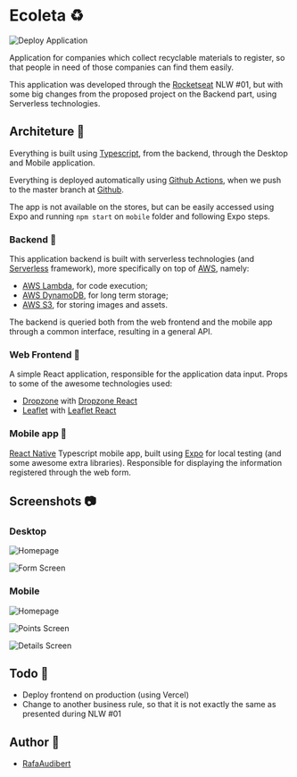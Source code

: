 # Ecoleta ♻️

![Deploy Application](https://github.com/rafaeelaudibert/Ecoleta/workflows/Deploy%20Application/badge.svg)

Application for companies which collect recyclable materials to register, so that people in need of those companies can find them easily.

This application was developed through the [Rocketseat](https://rocketseat.com.br/) NLW #01, but with some big changes from the proposed project on the Backend part, using Serverless technologies.

## Architeture 📐

Everything is built using [Typescript](https://www.typescriptlang.org/), from the backend, through the Desktop and Mobile application.

Everything is deployed automatically using [Github Actions](https://github.com/features/actions), when we push to the master branch at [Github](https://github.com).

The app is not available on the stores, but can be easily accessed using Expo and running `npm start` on `mobile` folder and following Expo steps.

### Backend 💾

This application backend is built with serverless technologies (and [Serverless](https://www.serverless.com/) framework), more specifically on top of [AWS](https://aws.amazon.com/), namely:

* [AWS Lambda](https://aws.amazon.com/lambda/), for code execution;
* [AWS DynamoDB](https://aws.amazon.com/dynamodb/), for long term storage;
* [AWS S3](https://aws.amazon.com/s3/), for storing images and assets.

The backend is queried both from the web frontend and the mobile app through a common interface, resulting in a general API.

### Web Frontend 💾

A simple React application, responsible for the application data input. Props to some of the awesome technologies used:

* [Dropzone](https://www.dropzonejs.com/) with [Dropzone React](https://react-dropzone.js.org/)
* [Leaflet](https://leafletjs.com/) with [Leaflet React](https://react-leaflet.js.org/)

### Mobile app 📱

[React Native](https://reactnative.dev/) Typescript mobile app, built using [Expo](https://expo.io/) for local testing (and some awesome extra libraries). Responsible for displaying the information registered through the web form.

## Screenshots 📷

### Desktop

![Homepage](./assets/ecoleta-web-1.png)

![Form Screen](./assets/ecoleta-web-2.png)

### Mobile

![Homepage](./assets/ecoleta-mobile-1.jpeg)

![Points Screen](./assets/ecoleta-mobile-2.jpeg)

![Details Screen](./assets/ecoleta-mobile-3.jpeg)

## Todo 🔮

* Deploy frontend on production (using Vercel)
* Change to another business rule, so that it is not exactly the same as presented during NLW #01

## Author 🧔

* [RafaAudibert](https://rafaaudibert.dev)
